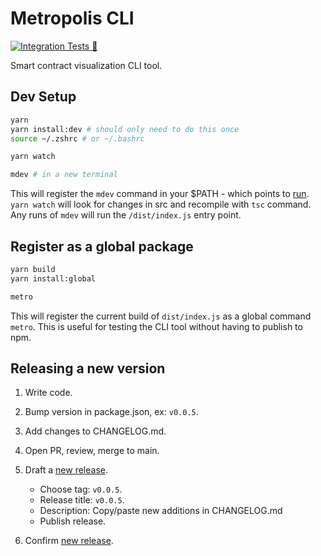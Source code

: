 # Metropolis CLI

[![Integration Tests 🌁](https://github.com/0xmetropolis/cli/actions/workflows/integrationTest.yml/badge.svg)](https://github.com/0xmetropolis/cli/actions/workflows/integrationTest.yml)

Smart contract visualization CLI tool.

## Dev Setup

```bash
yarn
yarn install:dev # should only need to do this once
source ~/.zshrc # or ~/.bashrc

yarn watch

mdev # in a new terminal
```

This will register the `mdev` command in your $PATH - which points to [run](./bin/run). `yarn watch`
will look for changes in src and recompile with `tsc` command. Any runs of `mdev` will run the
`/dist/index.js` entry point.

## Register as a global package

```bash
yarn build
yarn install:global

metro
```

This will register the current build of `dist/index.js` as a global command `metro`. This is useful
for testing the CLI tool without having to publish to npm.

## Releasing a new version

1. Write code.
1. Bump version in package.json, ex: `v0.0.5`.
1. Add changes to CHANGELOG.md.
1. Open PR, review, merge to main.
1. Draft a [new release](https://github.com/0xmetropolis/cli/releases/new).

    - Choose tag: `v0.0.5`.
    - Release title: `v0.0.5`.
    - Description: Copy/paste new additions in CHANGELOG.md
    - Publish release.

1. Confirm [new release](https://www.npmjs.com/package/@0xmetropolis/cli).
